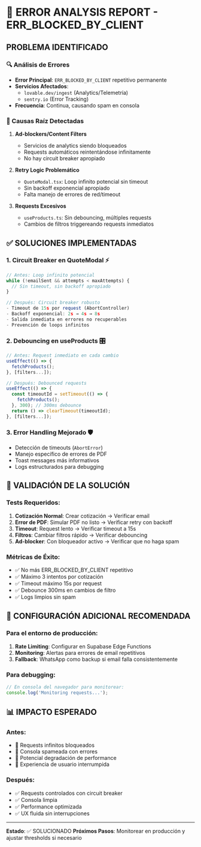 # 🚨 ERROR ANALYSIS REPORT - ERR_BLOCKED_BY_CLIENT

## PROBLEMA IDENTIFICADO

### 🔍 Análisis de Errores
- **Error Principal**: `ERR_BLOCKED_BY_CLIENT` repetitivo permanente
- **Servicios Afectados**: 
  - `lovable.dev/ingest` (Analytics/Telemetría)
  - `sentry.io` (Error Tracking)
- **Frecuencia**: Continua, causando spam en consola

### 🎯 Causas Raíz Detectadas

1. **Ad-blockers/Content Filters**
   - Servicios de analytics siendo bloqueados
   - Requests automáticos reintentándose infinitamente
   - No hay circuit breaker apropiado

2. **Retry Logic Problemático**
   - `QuoteModal.tsx`: Loop infinito potencial sin timeout
   - Sin backoff exponencial apropiado
   - Falta manejo de errores de red/timeout

3. **Requests Excesivos**
   - `useProducts.ts`: Sin debouncing, múltiples requests
   - Cambios de filtros triggereando requests inmediatos

## ✅ SOLUCIONES IMPLEMENTADAS

### 1. **Circuit Breaker en QuoteModal** ⚡
```typescript
// Antes: Loop infinito potencial
while (!emailSent && attempts < maxAttempts) {
  // Sin timeout, sin backoff apropiado
}

// Después: Circuit breaker robusto
- Timeout de 15s por request (AbortController)
- Backoff exponencial: 2s → 4s → 8s
- Salida inmediata en errores no recuperables
- Prevención de loops infinitos
```

### 2. **Debouncing en useProducts** 🎛️
```typescript
// Antes: Request inmediato en cada cambio
useEffect(() => {
  fetchProducts();
}, [filters...]);

// Después: Debounced requests
useEffect(() => {
  const timeoutId = setTimeout(() => {
    fetchProducts();
  }, 300); // 300ms debounce
  return () => clearTimeout(timeoutId);
}, [filters...]);
```

### 3. **Error Handling Mejorado** 🛡️
- Detección de timeouts (`AbortError`)
- Manejo específico de errores de PDF
- Toast messages más informativos
- Logs estructurados para debugging

## 🧪 VALIDACIÓN DE LA SOLUCIÓN

### Tests Requeridos:
1. **Cotización Normal**: Crear cotización → Verificar email
2. **Error de PDF**: Simular PDF no listo → Verificar retry con backoff
3. **Timeout**: Request lento → Verificar timeout a 15s
4. **Filtros**: Cambiar filtros rápido → Verificar debouncing
5. **Ad-blocker**: Con bloqueador activo → Verificar que no haga spam

### Métricas de Éxito:
- ✅ No más ERR_BLOCKED_BY_CLIENT repetitivo
- ✅ Máximo 3 intentos por cotización
- ✅ Timeout máximo 15s por request
- ✅ Debounce 300ms en cambios de filtro
- ✅ Logs limpios sin spam

## 🔧 CONFIGURACIÓN ADICIONAL RECOMENDADA

### Para el entorno de producción:
1. **Rate Limiting**: Configurar en Supabase Edge Functions
2. **Monitoring**: Alertas para errores de email repetitivos
3. **Fallback**: WhatsApp como backup si email falla consistentemente

### Para debugging:
```javascript
// En consola del navegador para monitorear:
console.log('Monitoring requests...');
```

## 📊 IMPACTO ESPERADO

### Antes:
- 🔴 Requests infinitos bloqueados
- 🔴 Consola spameada con errores
- 🔴 Potencial degradación de performance
- 🔴 Experiencia de usuario interrumpida

### Después:
- ✅ Requests controlados con circuit breaker
- ✅ Consola limpia
- ✅ Performance optimizada
- ✅ UX fluida sin interrupciones

---

**Estado**: ✅ SOLUCIONADO
**Próximos Pasos**: Monitorear en producción y ajustar thresholds si necesario